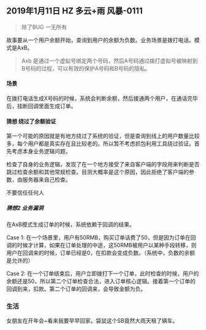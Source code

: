 ## 2019年1月11日 HZ 多云+雨  风暴-0111

> 除了BUG 一无所有

故事要从一个用户余额开始，查询到用户的余额为负数。业务场景是拨打电话。模式是AxB。

> Axb 是通过一个虚拟号绑定两个号码，然后A号码通过拨打虚拟号被映射到B号码的过程，可以有效的保护A号码和B号码的隐私。

#### 场景
在拨打电话生成X号码的时候，系统会判断余额，然后接通两个用户，在通话完毕后，挂断回调里面生成订单。


#### 猜想 绕过了余额验证

第一个可能的原因就是有地方绕过了系统的验证，但是查询到线上的用户数量比较多，每个用户都是真实存在且比较老的。所以暂不考虑抓包利用工具绕过验证。首先考虑本身业务逻辑问题。

检查了自身的业务逻辑，发现了在一个地方接受了来自客户端的字段用来判断是否跳过检查余额和其他常规检查。目测大概率是这个原因，因此拒绝了客户端的参数，由服务器来自己检查。

不要信任任何人

##### 猜想2 业务漏洞
在AxB模式生成订单的时候，系统依赖于回调的结果。  

Case 1: 在一个场景里，用户有50RMB，购买订单话费了50，但是因为订单在回调的时候才计算，如果在订单处理的中途，这50RMB被用户以某种手段转移，则用户在回调来的时候，订单已经是0，在扣款会变成负数。（系统中，负数的余额是允许的）

Case 2: 在一个订单结束后，用户立即拨打下一个订单，此时检查的时候，用户的余额还是50，所以第二个订单检查合法，进入订单核心逻辑。接着第一个订单的回调到来，扣款。第二个订单的回调来，会导致金额为负。


### 生活

女朋友在开年会~看来我要早早回家。袋鼠这个SB竟然大雨天租了辆车。






